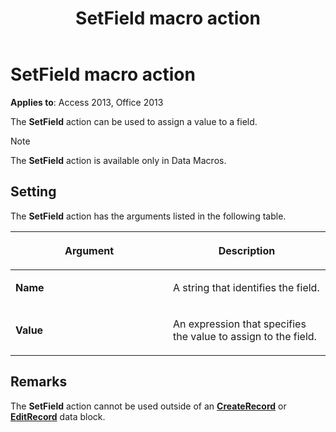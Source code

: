 ﻿---
title: SetField macro action
TOCTitle: SetField macro action
ms:assetid: 66bd26e3-e8c3-b9a1-2f16-f29adc44a345
ms:mtpsurl: https://msdn.microsoft.com/library/Ff195227(v=office.15)
ms:contentKeyID: 48545349
ms.date: 09/18/2015
mtps_version: v=office.15
---

# SetField macro action


**Applies to**: Access 2013, Office 2013

The **SetField** action can be used to assign a value to a field.


> [!NOTE]
> <P>The <STRONG>SetField</STRONG> action is available only in Data Macros.</P>



## Setting

The **SetField** action has the arguments listed in the following table.

<table>
<colgroup>
<col style="width: 50%" />
<col style="width: 50%" />
</colgroup>
<thead>
<tr class="header">
<th><p>Argument</p></th>
<th><p>Description</p></th>
</tr>
</thead>
<tbody>
<tr class="odd">
<td><p><strong>Name</strong></p></td>
<td><p>A string that identifies the field.</p></td>
</tr>
<tr class="even">
<td><p><strong>Value</strong></p></td>
<td><p>An expression that specifies the value to assign to the field.</p></td>
</tr>
</tbody>
</table>


## Remarks

The **SetField** action cannot be used outside of an **[CreateRecord](createrecord-data-block.md)** or **[EditRecord](editrecord-data-block.md)** data block.

